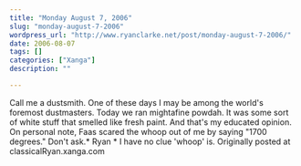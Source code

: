 ```yaml
---
title: "Monday August 7, 2006"
slug: "monday-august-7-2006"
wordpress_url: "http://www.ryanclarke.net/post/monday-august-7-2006/"
date: 2006-08-07
tags: []
categories: ["Xanga"]
description: ""

---
```


Call me a dustsmith. One of these days I may be among the world's foremost dustmasters.
Today we ran mightafine powdah. It was some sort of white stuff that smelled like fresh paint. And that's my educated opinion.
On personal note, Faas scared the whoop out of me by saying "1700 degrees." Don't ask.\*
Ryan
\* I have no clue 'whoop' is.
Originally posted at classicalRyan.xanga.com

